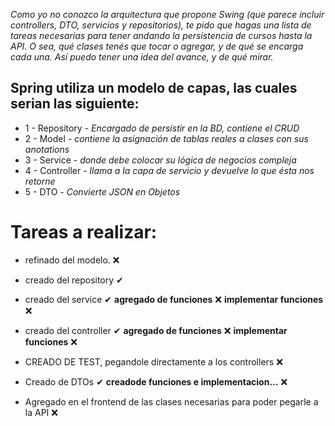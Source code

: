 _Como yo no conozco la arquitectura que propone Swing (que parece incluir controllers, DTO, servicios y repositorios), te pido que hagas una lista de tareas necesarias para tener andando la persistencia de cursos hasta la API. O sea, qué clases tenés que tocar o agregar, y de qué se encarga cada una. Así puedo tener una idea del avance, y de qué mirar._

## Spring utiliza un modelo de capas, las cuales serian las siguiente:
* 1 - Repository -  _Encargado de persistir en la BD, contiene el CRUD_
* 2 - Model -  _contiene la asignación de tablas reales a clases con sus anotations_
* 3 - Service -  _donde debe colocar su lógica de negocios compleja_
* 4 - Controller -  _llama a la capa de servicio y devuelve lo que ésta nos retorne_
* 5 - DTO -  _Convierte JSON en Objetos_



# Tareas a realizar:
* refinado del modelo.          ❌
* creado del repository         ✔
* creado del service            ✔
    **agregado de funciones**       ❌
        **implementar funciones**   ❌
* creado del controller         ✔
    **agregado de funciones**       ❌
        **implementar funciones**   ❌
* CREADO DE TEST, pegandole directamente a los controllers  ❌
* Creado de DTOs                ✔
    **creadode funciones e implementacion...**  ❌

* Agregado en el frontend de las clases necesarias para poder pegarle a la API ❌
